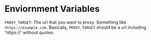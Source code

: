 # Enviornment Variables


`PROXY_TARGET`: The url that you want to proxy. Something like `https://example.com`. Basically, `PROXY_TARGET` should be a url including 'https://' without quotes.